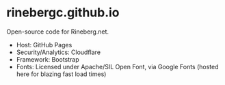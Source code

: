 # rinebergc.github.io
Open-source code for Rineberg.net.

- Host: GitHub Pages
- Security/Analytics: Cloudflare
- Framework: Bootstrap
- Fonts: Licensed under Apache/SIL Open Font, via Google Fonts (hosted here for blazing fast load times)

